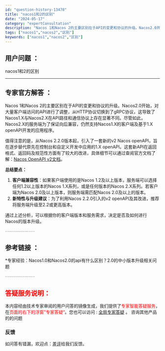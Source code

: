 ```yaml
---
id: "question-history-13478"
title: "nacos1和2的区别"
date: "2024-05-17"
category: "expertConsultation"
description: "Nacos 1和Nacos 2的主要区别在于API的变更和协议的升级。Nacos2.0开始，对大量客户端访问的API进行了调整，从HTTP协议切换到了gRPC协议，这导致了Nacos1.X与Nacos2.X在API路径和通信协议上存在显著不同。尽管如此，Nacos2.X的服务端为了保证向后兼容，仍然"
tags: ["nacos1","nacos2","区别"]
keywords: ["nacos1","nacos2","区别"]
---
```


## 用户问题 ： 
 nacos1和2的区别  

---------------
## 专家官方解答 ：

Nacos 1和Nacos 2的主要区别在于API的变更和协议的升级。Nacos2.0开始，对大量客户端访问的API进行了调整，从HTTP协议切换到了gRPC协议，这导致了Nacos1.X与Nacos2.X在API路径和通信协议上存在显著不同。尽管如此，Nacos2.X的服务端为了保证向后兼容，仍然支持Nacos1.X的客户端及基于1.X openAPI开发的应用程序。

值得注意的是，从Nacos 2.2.0版本起，引入了一套新的v2 Nacos openAPI，旨在逐步替代原先在控制台和自定义开发中应用的1.X openAPI。这套新API在返回格式、返回码及规范性方面有了较大的改进，具体细节可以通过查阅官方文档了解：[Nacos OpenAPI v2文档](https://nacos.io/docs/latest/guide/user/open-api/)。

**总结要点：**
1. **客户端兼容性**：如果客户端使用的是Nacos 1.2及以上版本，服务端可以选择任何1.2以上版本的Nacos 1.X系列，或是任何版本的Nacos 2.X系列。若客户端为Nacos 2.0及以上版本，则服务端需匹配Nacos 2.0及以上的版本。
2. **新特性与升级建议**：为了利用Nacos 2.2.0引入的v2 openAPI及其改进，推荐将服务端升级至2.2或更高版本。

通过上述分析，可以根据你的客户端版本和服务需求，决定是否及如何进行Nacos的版本升级。


<font color="#949494">---------------</font> 


## 参考链接 ：

*专家经验：Nacos1.0和Nacos2.0的api有什么区别？2.0的中小版本升级相关问题 


 <font color="#949494">---------------</font> 
 


## <font color="#FF0000">答疑服务说明：</font> 

本内容经由技术专家审阅的用户问答的镜像生成，我们提供了<font color="#FF0000">专家智能答疑服务</font>，在<font color="#FF0000">页面的右下的浮窗”专家答疑“</font>。您也可以访问 : [全局专家答疑](https://answer.opensource.alibaba.com/docs/intro) 。 咨询其他产品的的问题

### 反馈
如问答有错漏，欢迎点：[差评](https://ai.nacos.io/user/feedbackByEnhancerGradePOJOID?enhancerGradePOJOId=13903)给我们反馈。
